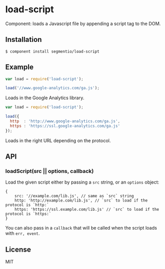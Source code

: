 
# load-script

  Component: loads a Javascript file by appending a script tag to the DOM.

## Installation

    $ component install segmentio/load-script

## Example
    
```js
var load = require('load-script');

load('//www.google-analytics.com/ga.js');
```

Loads in the Google Analytics library.

```js
var load = require('load-script');

load({
  http  : 'http://www.google-analytics.com/ga.js',
  https : 'https://ssl.google-analytics.com/ga.js'
});
```

Loads in the right URL depending on the protocol.

## API

### loadScript(src || options, callback)
  Load the given script either by passing a `src` string, or
  an `options` object:

    {
        src: '//example.com/lib.js', // same as `src` string
        http: 'http://example.com/lib.js', // `src` to load if the protocol is `http:`
        https: 'https://ssl.example.com/lib.js' // `src` to load if the protocol is `https:`
    }
  
  You can also pass in a `callback` that will be called when
  the script loads with `err, event`.

## License

  MIT
